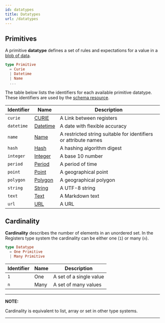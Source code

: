 ```yaml
---
id: datatypes
title: Datatypes
url: /datatypes
---
```


## Primitives

A primitive **datatype** defines a set of rules and expectations for a value
in a [blob of data](/glossary/item).

```elm
type Primitive
  = Curie
  | Datetime
  | Name
  ...
```

The table below lists the identifiers for each available primitive datatype.
These identifiers are used by the [schema resource](/rest-api/schema).

| Identifier | Name | Description |
|-|-|-|
| `curie` | [CURIE](/datatypes/curie) | A Link between registers |
| `datetime` | [Datetime](/datatypes/datetime) | A date with flexible accuracy |
| `name` | [Name](/datatypes/name) | A restricted string suitable for identifiers or attribute names |
| `hash` | [Hash](/datatypes/hash) | A hashing algorithm digest |
| `integer` | [Integer](/datatypes/integer) | A base 10 number |
| `period` | [Period](/datatypes/period) | A period of time |
| `point` | [Point](/datatypes/point) | A geographical point |
| `polygon` | [Polygon](/datatypes/polygon) | A geographical polygon |
| `string` | [String](/datatypes/string) | A UTF-8 string |
| `text` | [Text](/datatypes/text) | A Markdown text |
| `url` | [URL](/datatypes/url) | A URL |


## Cardinality

**Cardinality** describes the number of elements in an unordered set. In the
Registers type system the cardinality can be either one (`1`) or many (`n`).

```elm
type Datatype
  = One Primitive
  | Many Primitive
```

| Identifier | Name | Description |
|-|-|-|
| `1` | One | A set of a single value |
| `n` | Many | A set of many values |

***
**NOTE:**

Cardinality is equivalent to list, array or set in other type systems.
***


